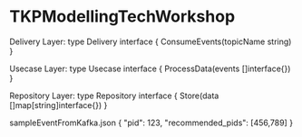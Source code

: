 # TKPModellingTechWorkshop

Delivery Layer:
type Delivery interface {
	ConsumeEvents(topicName string)
}

Usecase Layer:
type Usecase interface {
	ProcessData(events []interface{})
}

Repository Layer:
type Repository interface {
	Store(data []map[string]interface{})
}

sampleEventFromKafka.json
{
    "pid": 123,
    "recommended_pids": [456,789]
}
